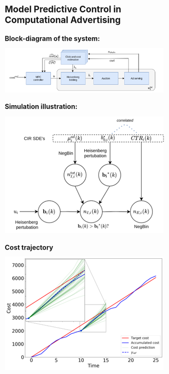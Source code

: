 # Model Predictive Control in Computational Advertising

## Block-diagram of the system:
![alt text](https://github.com/bhastrup/mpc-project/blob/master/block_diagram/mpc_bloc_diagram.png)

## Simulation illustration:
![alt text](https://github.com/bhastrup/mpc-project/blob/master/block_diagram/params.png)

## Cost trajectory
![alt text](https://github.com/bhastrup/mpc-project/blob/master/plots/cost_plot.png)


